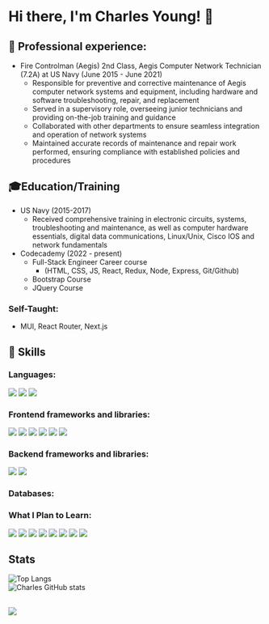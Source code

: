 # Hi there, I'm Charles Young! 👋

## 💼 Professional experience:
- Fire Controlman (Aegis) 2nd Class, Aegis Computer Network Technician (7.2A) at US Navy (June 2015 - June 2021)
  - Responsible for preventive and corrective maintenance of Aegis computer network systems and equipment, including hardware and software troubleshooting, repair, and replacement
  - Served in a supervisory role, overseeing junior technicians and providing on-the-job training and guidance
  - Collaborated with other departments to ensure seamless integration and operation of network systems
  - Maintained accurate records of maintenance and repair work performed, ensuring compliance with established policies and procedures

## 🎓Education/Training
 - US Navy (2015-2017) 
   - Received comprehensive training in electronic circuits, systems, troubleshooting and maintenance, as well as computer hardware essentials, digital data communications, Linux/Unix, Cisco IOS and network fundamentals
 - Codecademy (2022 - present)
   - Full-Stack Engineer Career course
      - (HTML, CSS, JS, React, Redux, Node, Express, Git/Github)
   - Bootstrap Course
   - JQuery Course

### Self-Taught:
 - MUI, React Router, Next.js

## 🚀 Skills

### Languages:
<p>
 <img src="https://img.shields.io/badge/HTML5-E34F26?style=for-the-badge&logo=html5&logoColor=white" />
 <img src="https://img.shields.io/badge/CSS3-1572B6?style=for-the-badge&logo=css3&logoColor=white" />
 <img src="https://img.shields.io/badge/JavaScript-323330?style=for-the-badge&logo=javascript&logoColor=F7DF1E" />
 </p>
 
 ### Frontend frameworks and libraries:
 <p>
   <img src="https://img.shields.io/badge/React-20232A?style=for-the-badge&logo=react&logoColor=61DAFB" />
   <img src="https://img.shields.io/badge/Redux-593D88?style=for-the-badge&logo=redux&logoColor=white" />
   <img src="https://img.shields.io/badge/React_Router-CA4245?style=for-the-badge&logo=react-router&logoColor=white" />
   <img src="https://img.shields.io/badge/jQuery-0769AD?style=for-the-badge&logo=jquery&logoColor=white" />
   <img src="https://img.shields.io/badge/Bootstrap-563D7C?style=for-the-badge&logo=bootstrap&logoColor=white" />
   <img src="https://img.shields.io/badge/MUI-%230081CB.svg?style=for-the-badge&logo=mui&logoColor=white" />
</p>

### Backend frameworks and libraries:
<p>
   <img src="https://img.shields.io/badge/Node.js-43853D?style=for-the-badge&logo=node.js&logoColor=white" />
   <img src="https://img.shields.io/badge/Express.js-404D59?style=for-the-badge" />
</p>

### Databases:

### What I Plan to Learn:
<p>
  <img src="https://img.shields.io/badge/PostgreSQL-316192?style=for-the-badge&logo=postgresql&logoColor=white" />
  <img src="https://img.shields.io/badge/MongoDB-4EA94B?style=for-the-badge&logo=mongodb&logoColor=white" />
  <img src="https://img.shields.io/badge/next.js-000000?style=for-the-badge&logo=nextdotjs&logoColor=white" />
  <img src="https://img.shields.io/badge/Tailwind_CSS-38B2AC?style=for-the-badge&logo=tailwind-css&logoColor=white" />
  <img src="https://img.shields.io/badge/firebase-%23039BE5.svg?style=for-the-badge&logo=firebase" />
  <img src="https://img.shields.io/badge/TypeScript-007ACC?style=for-the-badge&logo=typescript&logoColor=white" />
  <img src="https://img.shields.io/badge/C%23-239120?style=for-the-badge&logo=c-sharp&logoColor=white" />
  <img src="https://img.shields.io/badge/.NET-512BD4?style=for-the-badge&logo=dotnet&logoColor=white" />
</p>

## Stats
![Top Langs](https://github-readme-stats.vercel.app/api/top-langs/?username=Youngpwd&theme=radical)   
![Charles GitHub stats](https://github-readme-stats.vercel.app/api?username=Youngpwd&theme=radical&show_icons=true)

<br>

<img src="https://www.codewars.com/users/Youngpwd/badges/large" />
